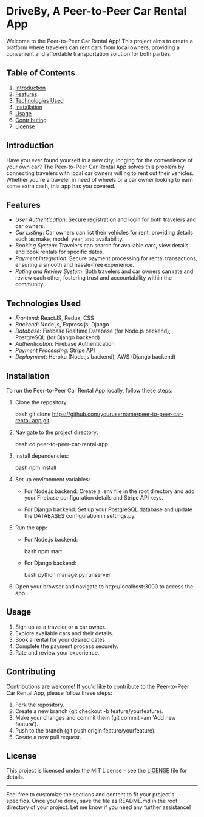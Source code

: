 
# DriveBy, A Peer-to-Peer Car Rental App

Welcome to the Peer-to-Peer Car Rental App! This project aims to create a platform where travelers can rent cars from local owners, providing a convenient and affordable transportation solution for both parties.

## Table of Contents

1. [Introduction](#introduction)
2. [Features](#features)
3. [Technologies Used](#technologies-used)
4. [Installation](#installation)
5. [Usage](#usage)
6. [Contributing](#contributing)
7. [License](#license)

## Introduction

Have you ever found yourself in a new city, longing for the convenience of your own car? The Peer-to-Peer Car Rental App solves this problem by connecting travelers with local car owners willing to rent out their vehicles. Whether you're a traveler in need of wheels or a car owner looking to earn some extra cash, this app has you covered.

## Features

- *User Authentication*: Secure registration and login for both travelers and car owners.
- *Car Listing*: Car owners can list their vehicles for rent, providing details such as make, model, year, and availability.
- *Booking System*: Travelers can search for available cars, view details, and book rentals for specific dates.
- *Payment Integration*: Secure payment processing for rental transactions, ensuring a smooth and hassle-free experience.
- *Rating and Review System*: Both travelers and car owners can rate and review each other, fostering trust and accountability within the community.

## Technologies Used

- *Frontend*: ReactJS, Redux, CSS
- *Backend*: Node.js, Express.js, Django
- *Database*: Firebase Realtime Database (for Node.js backend), PostgreSQL (for Django backend)
- *Authentication*: Firebase Authentication
- *Payment Processing*: Stripe API
- *Deployment*: Heroku (Node.js backend), AWS (Django backend)

## Installation

To run the Peer-to-Peer Car Rental App locally, follow these steps:

1. Clone the repository:

   bash
   git clone https://github.com/yourusername/peer-to-peer-car-rental-app.git
   

2. Navigate to the project directory:

   bash
   cd peer-to-peer-car-rental-app
   

3. Install dependencies:

   bash
   npm install
   

4. Set up environment variables:
   
   - For Node.js backend: Create a .env file in the root directory and add your Firebase configuration details and Stripe API keys.
   
   - For Django backend: Set up your PostgreSQL database and update the DATABASES configuration in settings.py.

5. Run the app:

   - For Node.js backend:
   
     bash
     npm start
     

   - For Django backend:
   
     bash
     python manage.py runserver
     

6. Open your browser and navigate to http://localhost:3000 to access the app.

## Usage

1. Sign up as a traveler or a car owner.
2. Explore available cars and their details.
3. Book a rental for your desired dates.
4. Complete the payment process securely.
5. Rate and review your experience.

## Contributing

Contributions are welcome! If you'd like to contribute to the Peer-to-Peer Car Rental App, please follow these steps:

1. Fork the repository.
2. Create a new branch (git checkout -b feature/yourfeature).
3. Make your changes and commit them (git commit -am 'Add new feature').
4. Push to the branch (git push origin feature/yourfeature).
5. Create a new pull request.

## License

This project is licensed under the MIT License - see the [LICENSE](LICENSE) file for details.

---

Feel free to customize the sections and content to fit your project's specifics. Once you're done, save the file as README.md in the root directory of your project. Let me know if you need any further assistance!
